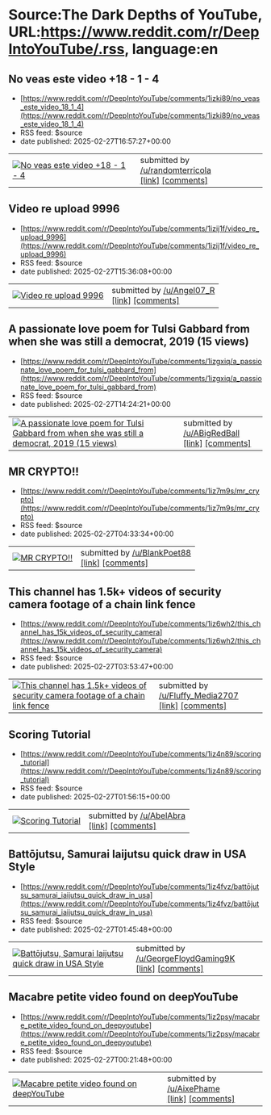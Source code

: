 # Source:The Dark Depths of YouTube, URL:https://www.reddit.com/r/DeepIntoYouTube/.rss, language:en

## No veas este video +18 - 1 - 4
 - [https://www.reddit.com/r/DeepIntoYouTube/comments/1izki89/no_veas_este_video_18_1_4](https://www.reddit.com/r/DeepIntoYouTube/comments/1izki89/no_veas_este_video_18_1_4)
 - RSS feed: $source
 - date published: 2025-02-27T16:57:27+00:00

<table> <tr><td> <a href="https://www.reddit.com/r/DeepIntoYouTube/comments/1izki89/no_veas_este_video_18_1_4/"> <img src="https://external-preview.redd.it/WP4e6_arC6zll4zXoJvavc9EAuER0_G38JpWMQKV8oQ.jpg?width=320&amp;crop=smart&amp;auto=webp&amp;s=33da5d343ce0f8b73ae1eb658b33e661627c5190" alt="No veas este video +18 - 1 - 4" title="No veas este video +18 - 1 - 4" /> </a> </td><td> &#32; submitted by &#32; <a href="https://www.reddit.com/user/randomterricola"> /u/randomterricola </a> <br/> <span><a href="https://www.youtube.com/watch?v=JOx0gx9uJjI">[link]</a></span> &#32; <span><a href="https://www.reddit.com/r/DeepIntoYouTube/comments/1izki89/no_veas_este_video_18_1_4/">[comments]</a></span> </td></tr></table>

## Video re upload 9996
 - [https://www.reddit.com/r/DeepIntoYouTube/comments/1izij1f/video_re_upload_9996](https://www.reddit.com/r/DeepIntoYouTube/comments/1izij1f/video_re_upload_9996)
 - RSS feed: $source
 - date published: 2025-02-27T15:36:08+00:00

<table> <tr><td> <a href="https://www.reddit.com/r/DeepIntoYouTube/comments/1izij1f/video_re_upload_9996/"> <img src="https://external-preview.redd.it/oWLy_ut9gmX9kdLz-J3x-Wn9_B5PGrZU2Wn50eNAoj4.jpg?width=320&amp;crop=smart&amp;auto=webp&amp;s=745f03d1a7384297c902ff68dda212a4b3e0f163" alt="Video re upload 9996" title="Video re upload 9996" /> </a> </td><td> &#32; submitted by &#32; <a href="https://www.reddit.com/user/Angel07_R"> /u/Angel07_R </a> <br/> <span><a href="https://youtu.be/4CVIyw4k0P0?si=VPAQ76ofPDCFTNp-">[link]</a></span> &#32; <span><a href="https://www.reddit.com/r/DeepIntoYouTube/comments/1izij1f/video_re_upload_9996/">[comments]</a></span> </td></tr></table>

## A passionate love poem for Tulsi Gabbard from when she was still a democrat, 2019 (15 views)
 - [https://www.reddit.com/r/DeepIntoYouTube/comments/1izgxiq/a_passionate_love_poem_for_tulsi_gabbard_from](https://www.reddit.com/r/DeepIntoYouTube/comments/1izgxiq/a_passionate_love_poem_for_tulsi_gabbard_from)
 - RSS feed: $source
 - date published: 2025-02-27T14:24:21+00:00

<table> <tr><td> <a href="https://www.reddit.com/r/DeepIntoYouTube/comments/1izgxiq/a_passionate_love_poem_for_tulsi_gabbard_from/"> <img src="https://external-preview.redd.it/yGYx8594To0QQnURBGwc7c7qQNva3e1BDusp6_FUSyo.jpg?width=320&amp;crop=smart&amp;auto=webp&amp;s=567f5744f9f8118723b631b28de436a68980757d" alt="A passionate love poem for Tulsi Gabbard from when she was still a democrat, 2019 (15 views)" title="A passionate love poem for Tulsi Gabbard from when she was still a democrat, 2019 (15 views)" /> </a> </td><td> &#32; submitted by &#32; <a href="https://www.reddit.com/user/ABigRedBall"> /u/ABigRedBall </a> <br/> <span><a href="https://youtube.com/watch?v=ncj8uEDbrqQ&amp;si=WpQEwHl-R55olci9">[link]</a></span> &#32; <span><a href="https://www.reddit.com/r/DeepIntoYouTube/comments/1izgxiq/a_passionate_love_poem_for_tulsi_gabbard_from/">[comments]</a></span> </td></tr></table>

## MR CRYPTO!!
 - [https://www.reddit.com/r/DeepIntoYouTube/comments/1iz7m9s/mr_crypto](https://www.reddit.com/r/DeepIntoYouTube/comments/1iz7m9s/mr_crypto)
 - RSS feed: $source
 - date published: 2025-02-27T04:33:34+00:00

<table> <tr><td> <a href="https://www.reddit.com/r/DeepIntoYouTube/comments/1iz7m9s/mr_crypto/"> <img src="https://external-preview.redd.it/G1XixyBM8MUFYiKcAMpkQlr3Qy8GlMUI6LKhBRuDJ_g.jpg?width=320&amp;crop=smart&amp;auto=webp&amp;s=45e1ed438e5a71ecb4f1e02ce09727b22f7dce70" alt="MR CRYPTO!!" title="MR CRYPTO!!" /> </a> </td><td> &#32; submitted by &#32; <a href="https://www.reddit.com/user/BlankPoet88"> /u/BlankPoet88 </a> <br/> <span><a href="https://www.youtube.com/watch?v=I9gDgB7nmxo">[link]</a></span> &#32; <span><a href="https://www.reddit.com/r/DeepIntoYouTube/comments/1iz7m9s/mr_crypto/">[comments]</a></span> </td></tr></table>

## This channel has 1.5k+ videos of security camera footage of a chain link fence
 - [https://www.reddit.com/r/DeepIntoYouTube/comments/1iz6wh2/this_channel_has_15k_videos_of_security_camera](https://www.reddit.com/r/DeepIntoYouTube/comments/1iz6wh2/this_channel_has_15k_videos_of_security_camera)
 - RSS feed: $source
 - date published: 2025-02-27T03:53:47+00:00

<table> <tr><td> <a href="https://www.reddit.com/r/DeepIntoYouTube/comments/1iz6wh2/this_channel_has_15k_videos_of_security_camera/"> <img src="https://external-preview.redd.it/DWM4Zjo3spcmhzaamTdqp9RLnSPhxIYvenlWP9sYk9w.jpg?width=320&amp;crop=smart&amp;auto=webp&amp;s=d8fb495c900d3575d61db58d2251ab9a6df506d3" alt="This channel has 1.5k+ videos of security camera footage of a chain link fence" title="This channel has 1.5k+ videos of security camera footage of a chain link fence" /> </a> </td><td> &#32; submitted by &#32; <a href="https://www.reddit.com/user/Fluffy_Media2707"> /u/Fluffy_Media2707 </a> <br/> <span><a href="https://www.youtube.com/watch?v=HPmmDei1ZMc">[link]</a></span> &#32; <span><a href="https://www.reddit.com/r/DeepIntoYouTube/comments/1iz6wh2/this_channel_has_15k_videos_of_security_camera/">[comments]</a></span> </td></tr></table>

## Scoring Tutorial
 - [https://www.reddit.com/r/DeepIntoYouTube/comments/1iz4n89/scoring_tutorial](https://www.reddit.com/r/DeepIntoYouTube/comments/1iz4n89/scoring_tutorial)
 - RSS feed: $source
 - date published: 2025-02-27T01:56:15+00:00

<table> <tr><td> <a href="https://www.reddit.com/r/DeepIntoYouTube/comments/1iz4n89/scoring_tutorial/"> <img src="https://external-preview.redd.it/rdAnngVkSdnRqnur7rU11mgy2zzSYyMA94Bm4YN2u-Q.jpg?width=320&amp;crop=smart&amp;auto=webp&amp;s=5e1e9d4af28fc0ddfaa5a143451951b63efddf8b" alt="Scoring Tutorial" title="Scoring Tutorial" /> </a> </td><td> &#32; submitted by &#32; <a href="https://www.reddit.com/user/AbelAbra"> /u/AbelAbra </a> <br/> <span><a href="https://youtu.be/UIePNofPWVw">[link]</a></span> &#32; <span><a href="https://www.reddit.com/r/DeepIntoYouTube/comments/1iz4n89/scoring_tutorial/">[comments]</a></span> </td></tr></table>

## Battōjutsu, Samurai Iaijutsu quick draw in USA Style
 - [https://www.reddit.com/r/DeepIntoYouTube/comments/1iz4fvz/battōjutsu_samurai_iaijutsu_quick_draw_in_usa](https://www.reddit.com/r/DeepIntoYouTube/comments/1iz4fvz/battōjutsu_samurai_iaijutsu_quick_draw_in_usa)
 - RSS feed: $source
 - date published: 2025-02-27T01:45:48+00:00

<table> <tr><td> <a href="https://www.reddit.com/r/DeepIntoYouTube/comments/1iz4fvz/battōjutsu_samurai_iaijutsu_quick_draw_in_usa/"> <img src="https://external-preview.redd.it/hzGb0oQwNkp2CsGgpi8K3wD84zf6Zxp_f4yr7OyNWhI.jpg?width=320&amp;crop=smart&amp;auto=webp&amp;s=92f2f6006f9ee7146a6caacdbaf250e956a7d3e2" alt="Battōjutsu, Samurai Iaijutsu quick draw in USA Style" title="Battōjutsu, Samurai Iaijutsu quick draw in USA Style" /> </a> </td><td> &#32; submitted by &#32; <a href="https://www.reddit.com/user/GeorgeFloydGaming9K"> /u/GeorgeFloydGaming9K </a> <br/> <span><a href="https://youtu.be/dys9RkbVD_0">[link]</a></span> &#32; <span><a href="https://www.reddit.com/r/DeepIntoYouTube/comments/1iz4fvz/battōjutsu_samurai_iaijutsu_quick_draw_in_usa/">[comments]</a></span> </td></tr></table>

## Macabre petite video found on deepYouTube
 - [https://www.reddit.com/r/DeepIntoYouTube/comments/1iz2psy/macabre_petite_video_found_on_deepyoutube](https://www.reddit.com/r/DeepIntoYouTube/comments/1iz2psy/macabre_petite_video_found_on_deepyoutube)
 - RSS feed: $source
 - date published: 2025-02-27T00:21:48+00:00

<table> <tr><td> <a href="https://www.reddit.com/r/DeepIntoYouTube/comments/1iz2psy/macabre_petite_video_found_on_deepyoutube/"> <img src="https://external-preview.redd.it/ECGetfX2TDXY2iejPeAkzL1wQjuWrLgC1L8L9-y7nig.jpg?width=320&amp;crop=smart&amp;auto=webp&amp;s=f682dcad90f5fef6d528b4248fefc79d34e9c6fb" alt="Macabre petite video found on deepYouTube" title="Macabre petite video found on deepYouTube" /> </a> </td><td> &#32; submitted by &#32; <a href="https://www.reddit.com/user/AixePhame"> /u/AixePhame </a> <br/> <span><a href="https://youtu.be/J8amR4g32Y0?si=lGGt4o6yYfbwlTcK">[link]</a></span> &#32; <span><a href="https://www.reddit.com/r/DeepIntoYouTube/comments/1iz2psy/macabre_petite_video_found_on_deepyoutube/">[comments]</a></span> </td></tr></table>

